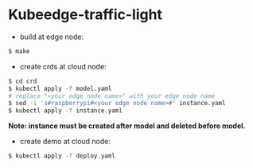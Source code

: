# Kubeedge-traffic-light

- build at edge node:

```bash
$ make
```

- create crds at cloud node:

```bash
$ cd crd
$ kubectl apply -f model.yaml
# replace "<your edge node name>" with your edge node name
$ sed -i 's#raspberrypi#<your edge node name>#' instance.yaml
$ kubectl apply -f instance.yaml
```

**Note: instance must be created after model and deleted before model.**

- create demo at cloud node:

```bash
$ kubectl apply -f deploy.yaml
```
